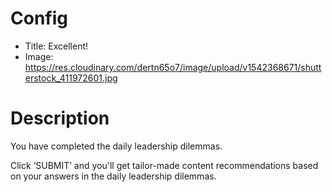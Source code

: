 # Config
 - Title: Excellent!
 - Image: https://res.cloudinary.com/dertn65o7/image/upload/v1542368671/shutterstock_411972601.jpg
 

# Description
You have completed the daily leadership dilemmas.

Click ‘SUBMIT’ and you'll get tailor-made content recommendations based on your answers in the daily leadership dilemmas. 



